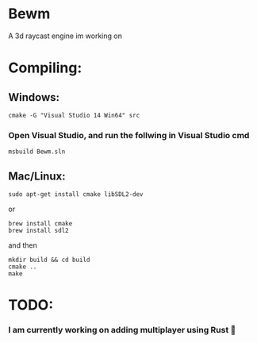 # Bewm
A 3d raycast engine im working on

# Compiling:

## Windows:
```
cmake -G "Visual Studio 14 Win64" src
```
### Open Visual Studio, and run the follwing in Visual Studio cmd
```
msbuild Bewm.sln
```

## Mac/Linux:
```
sudo apt-get install cmake libSDL2-dev
```
or
```
brew install cmake
brew install sdl2
```
and then
```
mkdir build && cd build
cmake ..
make
```

# TODO:
### I am currently working on adding multiplayer using Rust 🦀
